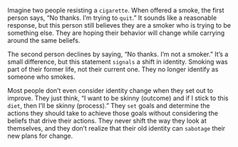 Imagine two people resisting a `cigarette`. When offered a smoke, the
first person says, “No thanks. I’m trying to `quit`.” It sounds like a
reasonable response, but this person still believes they are a smoker
who is trying to be something else. They are hoping their behavior will
change while carrying around the same beliefs.

The second person declines by saying, “No thanks. I’m not a
smoker.” It’s a small difference, but this statement `signals` a shift in
identity. Smoking was part of their former life, not their current one.
They no longer identify as someone who smokes.

Most people don’t even consider identity change when they set out
to improve. They just think, “I want to be skinny (outcome) and if I
stick to this `diet`, then I’ll be skinny (process).” They `set` goals and
determine the actions they should take to achieve those goals without
considering the beliefs that drive their actions. They never shift the
way they look at themselves, and they don’t realize that their old
identity can `sabotage` their new plans for change.